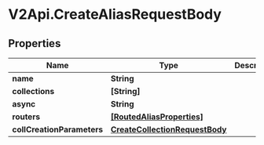 # V2Api.CreateAliasRequestBody

## Properties

Name | Type | Description | Notes
------------ | ------------- | ------------- | -------------
**name** | **String** |  | 
**collections** | **[String]** |  | [optional] 
**async** | **String** |  | [optional] 
**routers** | [**[RoutedAliasProperties]**](RoutedAliasProperties.md) |  | [optional] 
**collCreationParameters** | [**CreateCollectionRequestBody**](CreateCollectionRequestBody.md) |  | [optional] 


